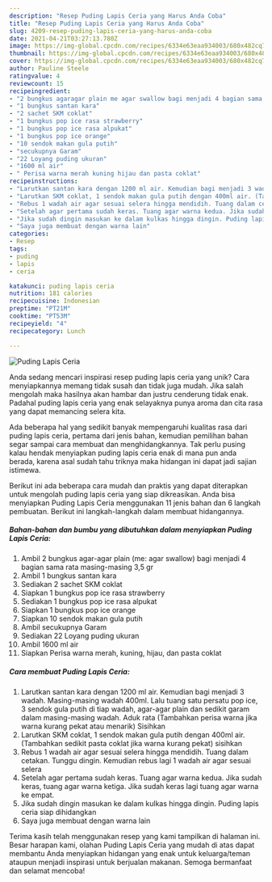 ```yaml
---
description: "Resep Puding Lapis Ceria yang Harus Anda Coba"
title: "Resep Puding Lapis Ceria yang Harus Anda Coba"
slug: 4209-resep-puding-lapis-ceria-yang-harus-anda-coba
date: 2021-04-21T03:27:13.780Z
image: https://img-global.cpcdn.com/recipes/6334e63eaa934003/680x482cq70/puding-lapis-ceria-foto-resep-utama.jpg
thumbnail: https://img-global.cpcdn.com/recipes/6334e63eaa934003/680x482cq70/puding-lapis-ceria-foto-resep-utama.jpg
cover: https://img-global.cpcdn.com/recipes/6334e63eaa934003/680x482cq70/puding-lapis-ceria-foto-resep-utama.jpg
author: Pauline Steele
ratingvalue: 4
reviewcount: 15
recipeingredient:
- "2 bungkus agaragar plain me agar swallow bagi menjadi 4 bagian sama rata masingmasing 35 gr"
- "1 bungkus santan kara"
- "2 sachet SKM coklat"
- "1 bungkus pop ice rasa strawberry"
- "1 bungkus pop ice rasa alpukat"
- "1 bungkus pop ice orange"
- "10 sendok makan gula putih"
- "secukupnya Garam"
- "22 Loyang puding ukuran"
- "1600 ml air"
- " Perisa warna merah kuning hijau dan pasta coklat"
recipeinstructions:
- "Larutkan santan kara dengan 1200 ml air. Kemudian bagi menjadi 3 wadah. Masing-masing wadah 400ml. Lalu tuang satu persatu pop ice, 3 sendok gula putih di tiap wadah, agar-agar plain dan sedikit garam dalam masing-masing wadah. Aduk rata (Tambahkan perisa warna jika warna kurang pekat atau menarik) Sisihkan"
- "Larutkan SKM coklat, 1 sendok makan gula putih dengan 400ml air. (Tambahkan sedikit pasta coklat jika warna kurang pekat) sisihkan"
- "Rebus 1 wadah air agar sesuai selera hingga mendidih. Tuang dalam cetakan. Tunggu dingin. Kemudian rebus lagi 1 wadah air agar sesuai selera"
- "Setelah agar pertama sudah keras. Tuang agar warna kedua. Jika sudah keras, tuang agar warna ketiga. Jika sudah keras lagi tuang agar warna ke empat."
- "Jika sudah dingin masukan ke dalam kulkas hingga dingin. Puding lapis ceria siap dihidangkan"
- "Saya juga membuat dengan warna lain"
categories:
- Resep
tags:
- puding
- lapis
- ceria

katakunci: puding lapis ceria 
nutrition: 181 calories
recipecuisine: Indonesian
preptime: "PT21M"
cooktime: "PT53M"
recipeyield: "4"
recipecategory: Lunch

---
```



![Puding Lapis Ceria](https://img-global.cpcdn.com/recipes/6334e63eaa934003/680x482cq70/puding-lapis-ceria-foto-resep-utama.jpg)

Anda sedang mencari inspirasi resep puding lapis ceria yang unik? Cara menyiapkannya memang tidak susah dan tidak juga mudah. Jika salah mengolah maka hasilnya akan hambar dan justru cenderung tidak enak. Padahal puding lapis ceria yang enak selayaknya punya aroma dan cita rasa yang dapat memancing selera kita.



Ada beberapa hal yang sedikit banyak mempengaruhi kualitas rasa dari puding lapis ceria, pertama dari jenis bahan, kemudian pemilihan bahan segar sampai cara membuat dan menghidangkannya. Tak perlu pusing kalau hendak menyiapkan puding lapis ceria enak di mana pun anda berada, karena asal sudah tahu triknya maka hidangan ini dapat jadi sajian istimewa.


Berikut ini ada beberapa cara mudah dan praktis yang dapat diterapkan untuk mengolah puding lapis ceria yang siap dikreasikan. Anda bisa menyiapkan Puding Lapis Ceria menggunakan 11 jenis bahan dan 6 langkah pembuatan. Berikut ini langkah-langkah dalam membuat hidangannya.

<!--inarticleads1-->

##### Bahan-bahan dan bumbu yang dibutuhkan dalam menyiapkan Puding Lapis Ceria:

1. Ambil 2 bungkus agar-agar plain (me: agar swallow) bagi menjadi 4 bagian sama rata masing-masing 3,5 gr
1. Ambil 1 bungkus santan kara
1. Sediakan 2 sachet SKM coklat
1. Siapkan 1 bungkus pop ice rasa strawberry
1. Sediakan 1 bungkus pop ice rasa alpukat
1. Siapkan 1 bungkus pop ice orange
1. Siapkan 10 sendok makan gula putih
1. Ambil secukupnya Garam
1. Sediakan 22 Loyang puding ukuran
1. Ambil 1600 ml air
1. Siapkan  Perisa warna merah, kuning, hijau, dan pasta coklat




<!--inarticleads2-->

##### Cara membuat Puding Lapis Ceria:

1. Larutkan santan kara dengan 1200 ml air. Kemudian bagi menjadi 3 wadah. Masing-masing wadah 400ml. Lalu tuang satu persatu pop ice, 3 sendok gula putih di tiap wadah, agar-agar plain dan sedikit garam dalam masing-masing wadah. Aduk rata (Tambahkan perisa warna jika warna kurang pekat atau menarik) Sisihkan
1. Larutkan SKM coklat, 1 sendok makan gula putih dengan 400ml air. (Tambahkan sedikit pasta coklat jika warna kurang pekat) sisihkan
1. Rebus 1 wadah air agar sesuai selera hingga mendidih. Tuang dalam cetakan. Tunggu dingin. Kemudian rebus lagi 1 wadah air agar sesuai selera
1. Setelah agar pertama sudah keras. Tuang agar warna kedua. Jika sudah keras, tuang agar warna ketiga. Jika sudah keras lagi tuang agar warna ke empat.
1. Jika sudah dingin masukan ke dalam kulkas hingga dingin. Puding lapis ceria siap dihidangkan
1. Saya juga membuat dengan warna lain




Terima kasih telah menggunakan resep yang kami tampilkan di halaman ini. Besar harapan kami, olahan Puding Lapis Ceria yang mudah di atas dapat membantu Anda menyiapkan hidangan yang enak untuk keluarga/teman ataupun menjadi inspirasi untuk berjualan makanan. Semoga bermanfaat dan selamat mencoba!
